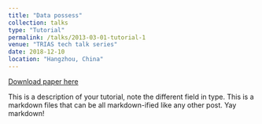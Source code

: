 ```yaml
---
title: "Data possess"
collection: talks
type: "Tutorial"
permalink: /talks/2013-03-01-tutorial-1
venue: "TRIAS tech talk series"
date: 2018-12-10
location: "Hangzhou, China"
---
```


[Download paper here](http://academicpages.github.io/files/pdp_12_10.pptx)

This is a description of your tutorial, note the different field in type. This is a markdown files that can be all markdown-ified like any other post. Yay markdown!
